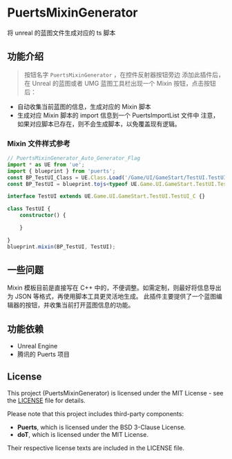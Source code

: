 # PuertsMixinGenerator
将 unreal 的蓝图文件生成对应的 ts 脚本

## 功能介绍
> 按钮名字 `PuertsMixinGenerator` ，在控件反射器按钮旁边
添加此插件后，在 Unreal 的蓝图或者 UMG 蓝图工具栏出现一个 Mixin 按钮，点击按钮后：
- 自动收集当前蓝图的信息，生成对应的 Mixin 脚本
- 生成对应 Mixin 脚本的 import 信息到一个 PuertsImportList 文件中
注意，如果对应脚本已存在，则不会生成脚本，以免覆盖现有逻辑。

### Mixin 文件样式参考
```ts
// PuertsMixinGenerator_Auto_Generator_Flag
import * as UE from 'ue';
import { blueprint } from 'puerts';
const BP_TestUI_Class = UE.Class.Load('/Game/UI/GameStart/TestUI.TestUI_C');
const BP_TestUI = blueprint.tojs<typeof UE.Game.UI.GameStart.TestUI.TestUI_C>(BP_TestUI_Class);

interface TestUI extends UE.Game.UI.GameStart.TestUI.TestUI_C {}

class TestUI {
	constructor() {

	}

}
blueprint.mixin(BP_TestUI, TestUI);
```

## 一些问题
Mixin 模板目前是直接写在 C++ 中的，不便调整。如需定制，则最好将信息导出为 JSON 等格式，再使用脚本工具更灵活地生成。
此插件主要提供了一个蓝图编辑器的按钮，并收集当前打开蓝图信息的功能。

## 功能依赖
- Unreal Engine
- 腾讯的 Puerts 项目

## License

This project (PuertsMixinGenerator) is licensed under the MIT License - see the [LICENSE](LICENSE) file for details.

Please note that this project includes third-party components:
- **Puerts**, which is licensed under the BSD 3-Clause License.
- **doT**, which is licensed under the MIT License.

Their respective license texts are included in the LICENSE file.
